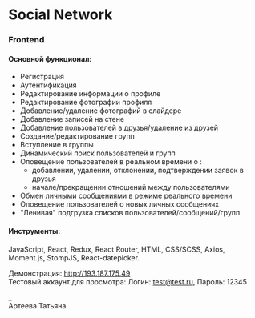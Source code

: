 # Social Network  
### Frontend
  
#### Основной функционал:  
  
+ Регистрация  
+ Аутентификация  
+ Редактирование информации о профиле  
+ Редактирование фотографии профиля   
+ Добавление/удаление фотографий в слайдере   
+ Добавление записей на стене  
+ Добавление пользователей в друзья/удаление из друзей  
+ Создание/редактирование групп  
+ Вступление в группы   
+ Динамический поиск пользователей и групп  
+ Оповещение пользователей в реальном времени о :   
    + добавлении, удалении, отклонении, подтверждении заявок в друзья  
    + начале/прекращении отношений между пользователями  
+ Обмен личными сообщениями в режиме реального времени  
+ Оповещение пользователей о новых личных сообщениях  
+ "Ленивая" подгрузка списков пользователей/сообщений/групп  

  
#### Инструменты:  
JavaScript, React, Redux, React Router, HTML, CSS/SCSS, Axios, Moment.js, StompJS, React-datepicker.  
  
  Демонстрация: http://193.187.175.49  
  Тестовый аккаунт для просмотра: Логин: test@test.ru, Пароль: 12345  
    
_  
Артеева Татьяна   
